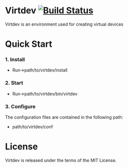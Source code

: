 # Virtdev [![Build Status](https://travis-ci.org/virtdev/virtdev.svg?branch=unstable)](https://travis-ci.org/virtdev/virtdev)

Virtdev is an environment used for creating virtual devices

# Quick Start
### 1. Install
* Run->path/to/virtdev/install

### 2. Start
* Run->path/to/virtdev/bin/virtdev

### 3. Configure
The configuration files are contained in the following path:
* path/to/virtdev/conf

# License
Virtdev is released under the terms of the MIT License.
